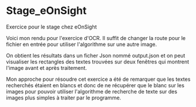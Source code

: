 # Stage_eOnSight
Exercice pour le stage chez eOnSight

Voici mon rendu pour l'exercice d'OCR.
Il suffit de changer la route pour le fichier en entrée pour utiliser l'algorithme sur une autre image.

On obtient les résultats dans un ficher Json nommé output.json et on peut visualiser les rectangles des textes trouvées sur deux fenêtres qui montrent l'image avant et après traitement.

Mon approche pour résoudre cet exercice a été de remarquer que les textes recherchés étaient en blancs et donc de ne récupérer que le blanc sur les images pour pouvoir utiliser l'algorithme de recherche de texte sur des images plus simples à traiter par le programme.
